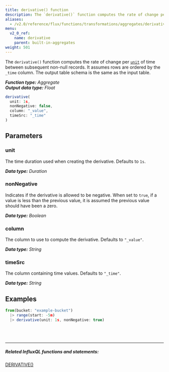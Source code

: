```yaml
---
title: derivative() function
description: The `derivative()` function computes the rate of change per unit of time between subsequent non-null records.
aliases:
  - /v2.0/reference/flux/functions/transformations/aggregates/derivative
menu:
  v2_0_ref:
    name: derivative
    parent: built-in-aggregates
weight: 501
---
```


The `derivative()` function computes the rate of change per [`unit`](#unit) of time between subsequent non-null records.
It assumes rows are ordered by the `_time` column.
The output table schema is the same as the input table.

_**Function type:** Aggregate_  
_**Output data type:** Float_

```js
derivative(
  unit: 1s,
  nonNegative: false,
  column: "_value",
  timeSrc: "_time"
)
```

## Parameters

### unit
The time duration used when creating the derivative.
Defaults to `1s`.

_**Data type:** Duration_

### nonNegative
Indicates if the derivative is allowed to be negative.
When set to `true`, if a value is less than the previous value, it is assumed the previous value should have been a zero.

_**Data type:** Boolean_

### column
The column to use to compute the derivative.
Defaults to `"_value"`.

_**Data type:** String_

### timeSrc
The column containing time values.
Defaults to `"_time"`.

_**Data type:** String_

## Examples
```js
from(bucket: "example-bucket")
  |> range(start: -5m)
  |> derivative(unit: 1s, nonNegative: true)
```

<hr style="margin-top:4rem"/>

##### Related InfluxQL functions and statements:
[DERIVATIVE()](https://docs.influxdata.com/influxdb/latest/query_language/functions/#derivative)
